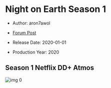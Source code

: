 # Night on Earth Season 1

* Author: aron7awol

* [Forum Post](https://www.avsforum.com/threads/bass-eq-for-filtered-movies.2995212/post-59254446)

* Release Date: 2020-01-01
* Production Year: 2020

## Season 1 Netflix DD+ Atmos

![img 0](https://i.imgur.com/o4SeVoC.jpg)

